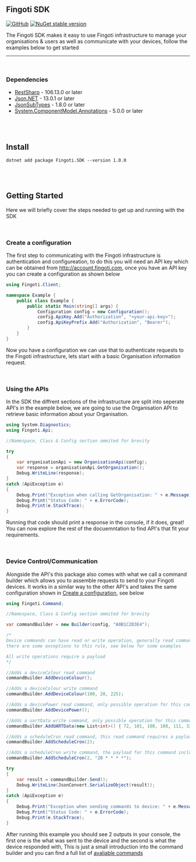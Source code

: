 ## Fingoti SDK

[![GitHub](https://badgen.net/badge/icon/github?icon=github&label)](https://github.com/fingoti/sdk-csharp)
[![NuGet stable version](https://badgen.net/nuget/v/fingoti.sdk)](https://nuget.org/packages/fingoti.sdk)

The Fingoti SDK makes it easy to use Fingoti infrastructure to manage your organisations & users as well as communicate with your devices, follow the examples below to get started

---

<br>

### Dependencies

- [RestSharp](https://www.nuget.org/packages/RestSharp) - 106.13.0 or later
- [Json.NET](https://www.nuget.org/packages/Newtonsoft.Json/) - 13.0.1 or later
- [JsonSubTypes](https://www.nuget.org/packages/JsonSubTypes/) - 1.8.0 or later
- [System.ComponentModel.Annotations](https://www.nuget.org/packages/System.ComponentModel.Annotations) - 5.0.0 or later

<br>
<br>

## Install

```
dotnet add package Fingoti.SDK --version 1.0.0
```

<br>
<br>

## Getting Started

Here we will briefly cover the steps needed to get up and running with the SDK

<br>

### Create a configuration

The first step to communicating with the Fingoti infrastructure is authentication and configureation, to do this you will need an API key which can be obtained from http://account.fingoti.com, once you have an API key you can create a configuration as shown below

```csharp
using Fingoti.Client;

namespace Example {
    public class Example {
        public static Main(string[] args) {
            Configuration config = new Configuration();
            config.ApiKey.Add("Authorization", "<your-api-key>");
            config.ApiKeyPrefix.Add("Authorization", "Bearer");
        }
    }
}

```

Now you have a configuration we can use that to authenticate requests to the Fingoti infrastructure, lets start with a basic Organisation information request.

<br>

### Using the APIs

In the SDK the diffrent sections of the infrastructure are split into seperate API's in the example below, we are going to use the Organisation API to retrieve basic information about your Organisation.

```csharp
using System.Diagnostics;
using Fingoti.Api;

//Namespace, Class & Config section ommited for brevity

try
{
    var organisationApi = new OrganisationApi(config);
    var response = organisationApi.GetOrganisation();
    Debug.WriteLine(response);
}
catch (ApiException e)
{
    Debug.Print("Exception when calling GetOrganisation: " + e.Message);
    Debug.Print("Status Code: " + e.ErrorCode);
    Debug.Print(e.StackTrace);
}
```

Running that code should print a response in the console, if it does, great! You can now explore the rest of the docuemntation to find API's that fit your requirements.

<br>

### Device Control/Communication

Alongside the API's this package also comes with what we call a command builder which allows you to assemble requests to send to your Fingoti devices. It works in a similar way to the other API's and takes the same configuration shown in [Create a configuration](#create-a-configuration), see below

```csharp
using Fingoti.Command;

//Namespace, Class & Config section ommited for brevity

var commandBuilder = new Builder(config, "A0B1C2D3E4");

/*
Device commands can have read or write operation, generally read commands do not require a payload although
there are some exceptions to this rule, see below for some examples

All write operations require a payload
*/

//Adds a deviceColour read command
commandBuilder.AddDeviceColour();

//Adds a deviceColour write command
commandBuilder.AddDeviceColour(100, 20, 225);

//Adds a devicePower read command, only possible operation for this command
commandBuilder.AddDevicePower();

//Adds a uartData write command, only possible operation for this command
commandBuilder.AddUARTData(new List<int>() { 72, 101, 108, 108, 111, 32, 87, 111, 114, 108, 100 });

//Adds a scheduleCron read command, this read command requires a payload of slot number
commandBuilder.AddScheduleCron(2);

//Adds a scheduleCron write command, the payload for this command includes the slot
commandBuilder.AddScheduleCron(2, "20 * * * *");

try
{
    var result = commandBuilder.Send();
    Debug.WriteLine(JsonConvert.SerializeObject(result));
}
catch (ApiException e)
{
    Debug.Print("Exception when sending commands to device: " + e.Message);
    Debug.Print("Status Code: " + e.ErrorCode);
    Debug.Print(e.StackTrace);
}
```

After running this example you should see 2 outputs in your console, the first one is the what was sent to the device and the second is what the device responded with, This is just a small introduction into the command builder and you can find a full list of [avaliable commands](https://developer.fingoti.com/hardware/protocol)
